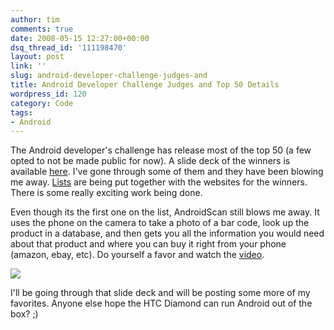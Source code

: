 ```yaml
---
author: tim
comments: true
date: 2008-05-15 12:27:00+00:00
dsq_thread_id: '111198470'
layout: post
link: ''
slug: android-developer-challenge-judges-and
title: Android Developer Challenge Judges and Top 50 Details
wordpress_id: 120
category: Code
tags:
- Android
---
```


The Android developer's challenge has release most of the top 50 (a few opted
to not be made public for now). A slide deck of the winners is available
[here](http://code.google.com/android/images/adc1r1_deck.pdf). I've gone
through some of them and they have been blowing me away.
[Lists](http://www.talkandroid.com/92-developer-challenge-top-50-android-application/) are being put together with the websites for the winners. There
is some really exciting work being done.  
  
Even though its the first one on the list, AndroidScan still blows me away. It
uses the phone on the camera to take a photo of a bar code, look up the
product in a database, and then gets you all the information you would need
about that product and where you can buy it right from your phone (amazon,
ebay, etc). Do yourself a favor and watch the
[video](https://scan.jsharkey.org/).  
  
![](https://scan.jsharkey.org/vlcsnap-7082040.png.jpg)  
  
I'll be going through that slide deck and will be posting some more of my
favorites. Anyone else hope the HTC Diamond can run Android out of the box?
;)
